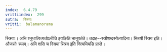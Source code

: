 ```yaml
---
index:  6.4.79
vrittiindex:  299
sutra:  स्त्रियाः
vritti:  balamanorama 
---
```


स्त्रियाः। अचि श्नुधात्वित्यतोऽचीति इयङिति चानुवर्तते। तदाह--स्त्रीशब्दस्येत्यादिना। स्त्रियौ स्त्रिय इति। औजसोः रूपम्। अमि शसि च स्त्रियां स्त्रिय इति नित्यमियङि प्राप्ते।

